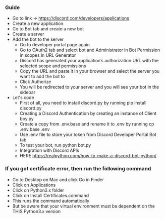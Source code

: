 ### Guide
* Go to link -> https://discord.com/developers/applications
* Create a new application
* Go to Bot tab and create a new bot
* Create a server
* Add the bot to the server
  * Go to developer portal page again
  * Go to OAuth2 tab and select bot and Administrator in Bot Permission in scopes in URL Generator
  * Discord has generated your application’s authorization URL with the selected scope and permissions
  * Copy the URL and paste it in your browser and select the server you want to add the bot to
  * Click Authorize
  * You will be redirected to your server and you will see your bot in the sidebar
* Let's code
  * First of all, you need to install discord.py by running pip install discord.py
  * Creating a Discord Authentication by creating an instance of Client boy.py
  * Create a copy from .env.base and rename it to .env by running cp .env.base .env
  * Use .env file to store your token from Discord Developer Portal Bot tab
  * To test your bot, run python bot.py
  * Integration with Discord APIs
  * HERE https://realpython.com/how-to-make-a-discord-bot-python/


### If you got certificate error, then run the following command
* Go to Desktop on Mac and click Go in Finder
* Click on Applications
* Click on Python3.x folder
* Click on Install Certificates.command
* This runs the command automatically
* But be aware that your virtual environment must be dependent on the THIS Python3.x version